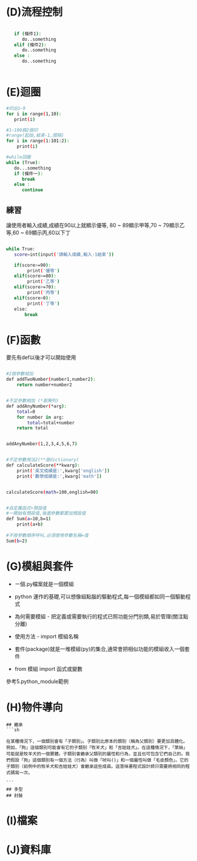# (D)流程控制
```sh
   
   if (條件1):
      do..something
   elif (條件2):
      do..something
   else :
      do..something
      
```

# (E)迴圈
```sh
#印出1~9
for i in range(1,10):
   print(i)

#1~100跳2個印
#range(起始,結束-1,間隔)
for i in range(1:101:2):
    print(i)

#while回圈
while (True):
   do...something
   if (條件一):
      break
   else :
      continue

```

## 練習
讓使用者輸入成績,成績在90以上就顯示優等,
80 ~ 89顯示甲等,70 ~ 79顯示乙等,60 ~ 69顯示丙,60以下丁
```sh

while True:
   score=int(input('請輸入成績,輸入-1結束'))

   if(score>=90):
        print('優等')
   elif(score>=80):
        print('乙等')
   elif(score>=70):
        print('丙等')
   elif(score>0):
        print('丁等')
   else:
       break
```

# (F)函數
要先有def以後才可以開始使用
```sh

#2個參數相加
def addTwoNumber(number1,number2):
    return number+number2


#不定參數相加 (*是陣列)
def addAnyNumber(*arg):
    total=0
    for number in arg:
        total=total+number
    return total


addAnyNumber(1,2,3,4,5,6,7)


#不定參數用法2(**是dictionary)
def calculateScore(**kwarg):
    print('英文成績是:',kwarg['english'])
    print('數學成績是:',kwarg['math'])


calculateScore(math=100,english=90)


#自定義函式+預設值
#一開始有預設值,後面參數都要加預設值
def Sum(a=10,b=1)
    print(a+b)
  
#不按參數順序呼叫,必須使用參數名稱=值
Sum(b=2)

```
# (G)模組與套件
  * ㄧ個.py檔案就是一個模組
  * python 運作的基礎,可以想像組點腦的驅動程式,每一個模組都如同一個驅動程式
  * 為何需要模組 - 把定義或需要執行的程式已照功能分門別類,易於管理(關注點分離)
  * 使用方法 - import 模組名稱
  
  * 套件(package)就是一堆模組(py)的集合,通常會把相似功能的模組收入一個套件
  * from 模組 import 函式或變數
  
  參考5.python_module範例


# (H)物件導向
    ## 繼承
    ```sh
    
    在某種情況下，一個類別會有「子類別」。子類別比原本的類別（稱為父類別）要更加具體化。例如，「狗」這個類別可能會有它的子類別「牧羊犬」和「吉娃娃犬」。在這種情況下，「萊絲」可能就是牧羊犬的一個實體。子類別會繼承父類別的屬性和行為，並且也可包含它們自己的。我們假設「狗」這個類別有一個方法（行為）叫做「吠叫()」和一個屬性叫做「毛皮顏色」。它的子類別（前例中的牧羊犬和吉娃娃犬）會繼承這些成員。這意味著程式設計師只需要將相同的程式碼寫一次。
    
    ```
    ## 多型
    ## 封裝

# (I)檔案

# (J)資料庫

    

    
